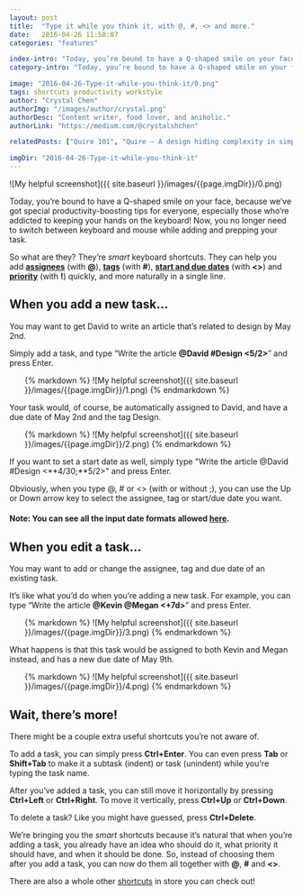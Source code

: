 ```yaml
---
layout: post
title:  "Type it while you think it, with @, #, <> and more."
date:   2016-04-26 11:58:07
categories: "features"

index-intro: "Today, you’re bound to have a Q-shaped smile on your face, because we’ve got special productivity-boosting tips for everyone, especially those who’re addicted to keeping your hands on the keyboard! Now, you no longer need to switch between keyboard and mouse while adding and prepping your task."
category-intro: "Today, you’re bound to have a Q-shaped smile on your face, because we’ve got special productivity-boosting tips for everyone..."

image: "2016-04-26-Type-it-while-you-think-it/0.png"
tags: shortcuts productivity workstyle
author: "Crystal Chen"
authorImg: "/images/author/crystal.png"
authorDesc: "Content writer, food lover, and aniholic."
authorLink: "https://medium.com/@crystalshchen"

relatedPosts: ["Quire 101", "Quire — A design hiding complexity in simplicity"]

imgDir: "2016-04-26-Type-it-while-you-think-it"
---
```



![My helpful screenshot]({{ site.baseurl }}/images/{{page.imgDir}}/0.png)

Today, you’re bound to have a Q-shaped smile on your face, because we’ve got special productivity-boosting tips for everyone, especially those who’re addicted to keeping your hands on the keyboard! Now, you no longer need to switch between keyboard and mouse while adding and prepping your task.

So what are they? They’re *smart* keyboard shortcuts. They can help you add **[assignees](https://quire.io/w/Getting_Started_with_Quire/87/Auto-add_an_assignee)** (with **@**), **[tags](https://quire.io/w/Getting_Started_with_Quire/86/Auto-add_a_tag)** (with **#**), **[start and due dates](https://quire.io/w/Getting_Started_with_Quire/85/Auto-set_a_start_and...)** (with **<>**) and **[priority]()** (with **!**) quickly, and more naturally in a single line.

## When you add a new task...

You may want to get David to write an article that’s related to design by May 2nd.

Simply add a task, and type “Write the article **@David #Design <5/2>**” and press Enter.

<div style="max-width: 450; max-height: 110; margin: 0 auto;">
{% markdown %}
![My helpful screenshot]({{ site.baseurl }}/images/{{page.imgDir}}/1.png)
{% endmarkdown %}
</div>

Your task would, of course, be automatically assigned to David, and have a due date of May 2nd and the tag Design.

<div style="max-width: 450; max-height: 68; margin: 0 auto;">
{% markdown %}
![My helpful screenshot]({{ site.baseurl }}/images/{{page.imgDir}}/2.png)
{% endmarkdown %}
</div>

If you want to set a start date as well, simply type "Write the article @David #Design <**4/30;**5/2>" and press Enter.

Obviously, when you type @, # or <> (with or without ;), you can use the Up or Down arrow key to select the assignee, tag or start/due date you want.

#### Note: You can see all the input date formats allowed [here](https://quire.io/w/Getting_Started_with_Quire/85/Auto-set_a_due_date).

## When you edit a task…

You may want to add or change the assignee, tag and due date of an existing task.

It’s like what you’d do when you’re adding a new task. For example, you can type “Write the article **@Kevin @Megan <+7d>**” and press Enter.

<div style="max-width: 450; max-height: 106; margin: 0 auto;">
{% markdown %}
![My helpful screenshot]({{ site.baseurl }}/images/{{page.imgDir}}/3.png)
{% endmarkdown %}
</div>

What happens is that this task would be assigned to both Kevin and Megan instead, and has a new due date of May 9th.

<div style="max-width: 450; max-height: 71; margin: 0 auto;">
{% markdown %}
![My helpful screenshot]({{ site.baseurl }}/images/{{page.imgDir}}/4.png)
{% endmarkdown %}
</div>

## Wait, there’s more!

There might be a couple extra useful shortcuts you’re not aware of.

To add a task, you can simply press **Ctrl+Enter**. You can even press **Tab** or **Shift+Tab** to make it a subtask (indent) or task (unindent) while you're typing the task name.

After you’ve added a task, you can still move it horizontally by pressing **Ctrl+Left** or **Ctrl+Right**. To move it vertically, press **Ctrl+Up** or **Ctrl+Down**.

To delete a task? Like you might have guessed, press **Ctrl+Delete**.

We’re bringing you the *smart* shortcuts because it’s natural that when you’re adding a task, you already have an idea who should do it, what priority it should have, and when it should be done. So, instead of choosing them after you add a task, you can now do them all together with **@**, **#** and **<>**.

There are also a whole other [shortcuts](https://quire.io/w/Getting_Started_with_Quire/11/Navigate_with_shortc...) in store you can check out!

[jekyll]:      http://jekyllrb.com
[jekyll-gh]:   https://github.com/jekyll/jekyll
[jekyll-help]: https://github.com/jekyll/jekyll-help

